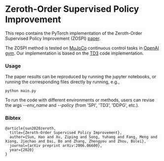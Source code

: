 # Zeroth-Order Supervised Policy Improvement

This repo contains the PyTorch implementation of the Zeroth-Order Supervised Policy Improvement (ZOSPI) [paper](https://arxiv.org/abs/2006.06600). 

The ZOSPI method is tested on [MuJoCo](http://www.mujoco.org/) continuous control tasks in [OpenAI gym](https://github.com/openai/gym). 
Our implementation is based on the [TD3](https://github.com/sfujim/TD3) code implementation. 

### Usage

The paper results can be reproduced by running the jupyter notebooks, or running the corresponding files directly by running, e.g.,

```
python main.py
```

To run the code with different environments or methods, users can revise the args *--env_name* and *--policy* (from 'SPI', 'TD3', 'DDPG', etc.).

### Bibtex

```
@article{sun2020zeroth,
  title={Zeroth-Order Supervised Policy Improvement},
  author={Sun, Hao and Xu, Ziping and Song, Yuhang and Fang, Meng and Xiong, Jiechao and Dai, Bo and Zhang, Zhengyou and Zhou, Bolei},
  journal={arXiv preprint arXiv:2006.06600},
  year={2020}
}
```
